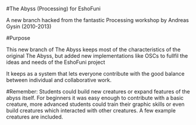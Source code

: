 #The Abyss (Processing) for EshoFuni

A new branch hacked from the fantastic
Processing workshop by Andreas Gysin (2010-2013)

#Purpose

This new branch of The Abyss keeps most of the characteristics
of the original The Abyss, but added new implementations like OSCs
to fullfil the ideas and needs of the EshoFuni project

It keeps as a system that lets everyone contribute
with the good balance between individual and collaborative work.

#Remember:
Students could build new creatures or expand features of the abyss itself.
For beginners it was easy enough to contribute with a basic creature,
more advanced students could train their graphic skills
or even build creatures which interacted with other creatures.
A few example creatures are included.
